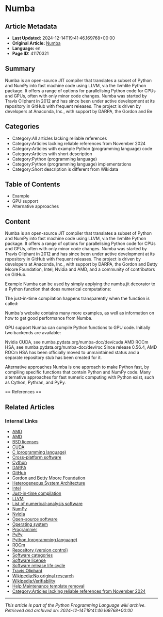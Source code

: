 # Numba

## Article Metadata

- **Last Updated:** 2024-12-14T19:41:46.169768+00:00
- **Original Article:** [Numba](https://en.wikipedia.org/wiki/Numba)
- **Language:** en
- **Page ID:** 41170321

## Summary

Numba is an open-source JIT compiler that translates a subset of Python and NumPy into fast machine code using LLVM, via the llvmlite Python package. It offers a range of options for parallelising Python code for CPUs and GPUs, often with only minor code changes.
Numba was started by Travis Oliphant in 2012 and has since been under active development at its repository in GitHub with frequent releases. The project is driven by developers at Anaconda, Inc., with support by DARPA, the Gordon and Be

## Categories

- Category:All articles lacking reliable references
- Category:Articles lacking reliable references from November 2024
- Category:Articles with example Python (programming language) code
- Category:Articles with short description
- Category:Python (programming language)
- Category:Python (programming language) implementations
- Category:Short description is different from Wikidata

## Table of Contents

- Example
- GPU support
- Alternative approaches

## Content

Numba is an open-source JIT compiler that translates a subset of Python and NumPy into fast machine code using LLVM, via the llvmlite Python package. It offers a range of options for parallelising Python code for CPUs and GPUs, often with only minor code changes.
Numba was started by Travis Oliphant in 2012 and has since been under active development at its repository in GitHub with frequent releases. The project is driven by developers at Anaconda, Inc., with support by DARPA, the Gordon and Betty Moore Foundation, Intel, Nvidia and AMD, and a community of contributors on GitHub.

Example
Numba can be used by simply applying the numba.jit decorator to a Python function that does numerical computations:

The just-in-time compilation happens transparently when the function is called:

Numba's website  contains many more examples, as well as information on how to get good performance from Numba.

GPU support
Numba can compile Python functions to GPU code. Initially two backends are available:

Nvidia CUDA, see numba.pydata.org/numba-doc/dev/cuda
AMD ROCm HSA, see numba.pydata.org/numba-doc/dev/roc
Since release 0.56.4, AMD ROCm HSA has been officially moved to unmaintained status and a separate repository stub has been created for it.

Alternative approaches
Numba is one approach to make Python fast, by compiling specific functions that contain
Python and NumPy code. Many alternative approaches for fast numeric computing with Python exist, such as Cython, Pythran, and PyPy.


== References ==

## Related Articles

### Internal Links

- [AMD](https://en.wikipedia.org/wiki/AMD)
- [AMD](https://en.wikipedia.org/wiki/AMD)
- [BSD licenses](https://en.wikipedia.org/wiki/BSD_licenses)
- [CUDA](https://en.wikipedia.org/wiki/CUDA)
- [C (programming language)](https://en.wikipedia.org/wiki/C_(programming_language))
- [Cross-platform software](https://en.wikipedia.org/wiki/Cross-platform_software)
- [Cython](https://en.wikipedia.org/wiki/Cython)
- [DARPA](https://en.wikipedia.org/wiki/DARPA)
- [GitHub](https://en.wikipedia.org/wiki/GitHub)
- [Gordon and Betty Moore Foundation](https://en.wikipedia.org/wiki/Gordon_and_Betty_Moore_Foundation)
- [Heterogeneous System Architecture](https://en.wikipedia.org/wiki/Heterogeneous_System_Architecture)
- [Intel](https://en.wikipedia.org/wiki/Intel)
- [Just-in-time compilation](https://en.wikipedia.org/wiki/Just-in-time_compilation)
- [LLVM](https://en.wikipedia.org/wiki/LLVM)
- [List of numerical-analysis software](https://en.wikipedia.org/wiki/List_of_numerical-analysis_software)
- [NumPy](https://en.wikipedia.org/wiki/NumPy)
- [Nvidia](https://en.wikipedia.org/wiki/Nvidia)
- [Open-source software](https://en.wikipedia.org/wiki/Open-source_software)
- [Operating system](https://en.wikipedia.org/wiki/Operating_system)
- [Programmer](https://en.wikipedia.org/wiki/Programmer)
- [PyPy](https://en.wikipedia.org/wiki/PyPy)
- [Python (programming language)](https://en.wikipedia.org/wiki/Python_(programming_language))
- [ROCm](https://en.wikipedia.org/wiki/ROCm)
- [Repository (version control)](https://en.wikipedia.org/wiki/Repository_(version_control))
- [Software categories](https://en.wikipedia.org/wiki/Software_categories)
- [Software license](https://en.wikipedia.org/wiki/Software_license)
- [Software release life cycle](https://en.wikipedia.org/wiki/Software_release_life_cycle)
- [Travis Oliphant](https://en.wikipedia.org/wiki/Travis_Oliphant)
- [Wikipedia:No original research](https://en.wikipedia.org/wiki/Wikipedia:No_original_research)
- [Wikipedia:Verifiability](https://en.wikipedia.org/wiki/Wikipedia:Verifiability)
- [Help:Maintenance template removal](https://en.wikipedia.org/wiki/Help:Maintenance_template_removal)
- [Category:Articles lacking reliable references from November 2024](https://en.wikipedia.org/wiki/Category:Articles_lacking_reliable_references_from_November_2024)

---
_This article is part of the Python Programming Language wiki archive._
_Retrieved and archived on: 2024-12-14T19:41:46.169768+00:00_
